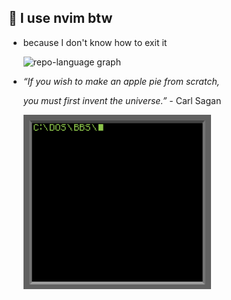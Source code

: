 ## 👾 I use nvim btw
<ul>
    <li><p>because I don't know how to exit it</p></li>

<img src="http://github-profile-summary-cards.vercel.app/api/cards/repos-per-language?username=Thopterek&theme=tokyonight" height="150"
    alt="repo-language graph" />

<li>
    <p><i>“If you wish to make an apple pie from scratch,</i></p>
<p><i>you must first invent the universe.”</i> - Carl Sagan</p></li>

<img src="./img/restart.gif" alt="restart" width="300" heigh="300">
<!-- the author of the gif: JoeMama1 @JoeMama1 -->
</ul>

